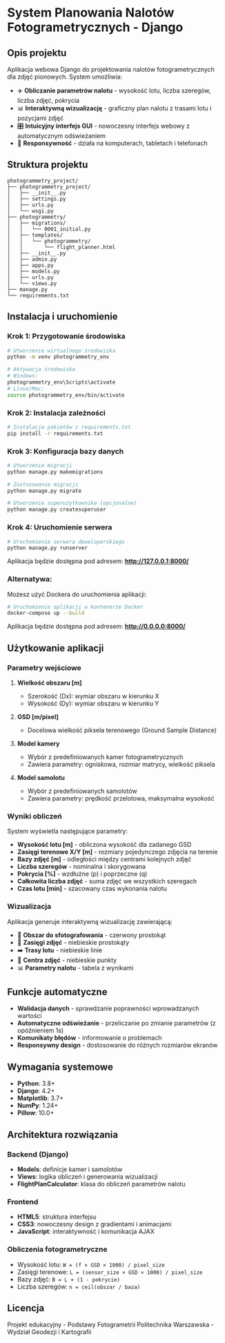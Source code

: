 # System Planowania Nalotów Fotogrametrycznych - Django

## Opis projektu

Aplikacja webowa Django do projektowania nalotów fotogrametrycznych dla zdjęć pionowych. System umożliwia:

- ✈️ **Obliczanie parametrów nalotu** - wysokość lotu, liczba szeregów, liczba zdjęć, pokrycia
- 📊 **Interaktywną wizualizację** - graficzny plan nalotu z trasami lotu i pozycjami zdjęć  
- 🎛️ **Intuicyjny interfejs GUI** - nowoczesny interfejs webowy z automatycznym odświeżaniem
- 📱 **Responsywność** - działa na komputerach, tabletach i telefonach

## Struktura projektu

```
photogrammetry_project/
├── photogrammetry_project/
│   ├── __init__.py
│   ├── settings.py
│   ├── urls.py
│   └── wsgi.py
├── photogrammetry/
│   ├── migrations/
│   │   └── 0001_initial.py
│   ├── templates/
│   │   └── photogrammetry/
│   │       └── flight_planner.html
│   ├── __init__.py
│   ├── admin.py
│   ├── apps.py
│   ├── models.py
│   ├── urls.py
│   └── views.py
├── manage.py
└── requirements.txt
```

## Instalacja i uruchomienie

### Krok 1: Przygotowanie środowiska

```bash
# Utworzenie wirtualnego środowiska
python -m venv photogrammetry_env

# Aktywacja środowiska
# Windows:
photogrammetry_env\Scripts\activate
# Linux/Mac:
source photogrammetry_env/bin/activate
```

### Krok 2: Instalacja zależności

```bash
# Instalacja pakietów z requirements.txt
pip install -r requirements.txt
```

### Krok 3: Konfiguracja bazy danych

```bash
# Utworzenie migracji
python manage.py makemigrations

# Zastosowanie migracji
python manage.py migrate

# Utworzenie superużytkownika (opcjonalne)
python manage.py createsuperuser
```

### Krok 4: Uruchomienie serwera

```bash
# Uruchomienie serwera deweloperskiego
python manage.py runserver
```

Aplikacja będzie dostępna pod adresem: **http://127.0.0.1:8000/**

### Alternatywa:
Możesz użyć Dockera do uruchomienia aplikacji:

```bash
# Uruchomienie aplikacji w kontenerze Docker
docker-compose up --build
```
Aplikacja będzie dostępna pod adresem: **http://0.0.0.0:8000/**

## Użytkowanie aplikacji

### Parametry wejściowe

1. **Wielkość obszaru [m]**
   - Szerokość (Dx): wymiar obszaru w kierunku X
   - Wysokość (Dy): wymiar obszaru w kierunku Y

2. **GSD [m/pixel]**
   - Docelowa wielkość piksela terenowego (Ground Sample Distance)

3. **Model kamery**
   - Wybór z predefiniowanych kamer fotogrametrycznych
   - Zawiera parametry: ogniskowa, rozmiar matrycy, wielkość piksela

4. **Model samolotu**
   - Wybór z predefiniowanych samolotów
   - Zawiera parametry: prędkość przelotowa, maksymalna wysokość

### Wyniki obliczeń

System wyświetla następujące parametry:

- **Wysokość lotu [m]** - obliczona wysokość dla zadanego GSD
- **Zasięgi terenowe X/Y [m]** - rozmiary pojedynczego zdjęcia na terenie
- **Bazy zdjęć [m]** - odległości między centrami kolejnych zdjęć
- **Liczba szeregów** - nominalna i skorygowana
- **Pokrycia [%]** - wzdłużne (p) i poprzeczne (q)
- **Całkowita liczba zdjęć** - suma zdjęć we wszystkich szeregach
- **Czas lotu [min]** - szacowany czas wykonania nalotu

### Wizualizacja

Aplikacja generuje interaktywną wizualizację zawierającą:

- 🔴 **Obszar do sfotografowania** - czerwony prostokąt
- 🔵 **Zasięgi zdjęć** - niebieskie prostokąty
- ➡️ **Trasy lotu** - niebieskie linie
- 🔵 **Centra zdjęć** - niebieskie punkty
- 📊 **Parametry nalotu** - tabela z wynikami

## Funkcje automatyczne

- **Walidacja danych** - sprawdzanie poprawności wprowadzanych wartości
- **Automatyczne odświeżanie** - przeliczanie po zmianie parametrów (z opóźnieniem 1s)
- **Komunikaty błędów** - informowanie o problemach
- **Responsywny design** - dostosowanie do różnych rozmiarów ekranów



## Wymagania systemowe

- **Python**: 3.8+
- **Django**: 4.2+
- **Matplotlib**: 3.7+
- **NumPy**: 1.24+
- **Pillow**: 10.0+

## Architektura rozwiązania

### Backend (Django)
- **Models**: definicje kamer i samolotów
- **Views**: logika obliczeń i generowania wizualizacji
- **FlightPlanCalculator**: klasa do obliczeń parametrów nalotu

### Frontend
- **HTML5**: struktura interfejsu
- **CSS3**: nowoczesny design z gradientami i animacjami
- **JavaScript**: interaktywność i komunikacja AJAX

### Obliczenia fotogrametryczne
- Wysokość lotu: `W = (f × GSD × 1000) / pixel_size`
- Zasięgi terenowe: `L = (sensor_size × GSD × 1000) / pixel_size`
- Bazy zdjęć: `B = L × (1 - pokrycie)`
- Liczba szeregów: `n = ceil(obszar / baza)`

## Licencja

Projekt edukacyjny - Podstawy Fotogrametrii
Politechnika Warszawska - Wydział Geodezji i Kartografii